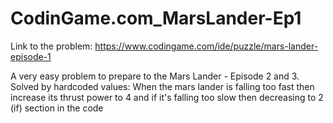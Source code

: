 # CodinGame.com_MarsLander-Ep1
Link to the problem: https://www.codingame.com/ide/puzzle/mars-lander-episode-1

A very easy problem to prepare to the Mars Lander - Episode 2 and 3.
Solved by hardcoded values:
When the mars lander is falling too fast then increase its thrust power to 4 and if it's falling too slow then decreasing to 2 (if) section in the code